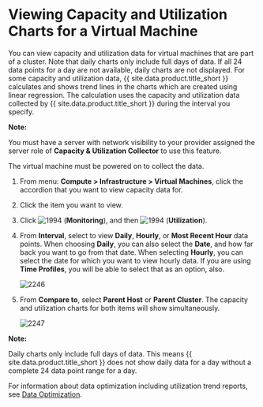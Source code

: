 # Viewing Capacity and Utilization Charts for a Virtual Machine

You can view capacity and utilization data for virtual machines that are
part of a cluster. Note that daily charts only include full days of
data. If all 24 data points for a day are not available, daily charts
are not displayed. For some capacity and utilization data,
{{ site.data.product.title_short }} calculates and shows trend lines in the charts which are
created using linear regression. The calculation uses the capacity and
utilization data collected by {{ site.data.product.title_short }} during the interval you
specify.

**Note:**

You must have a server with network visibility to your provider assigned the server role of **Capacity & Utilization Collector** to use this feature.

The virtual machine must be powered on to collect the data.

1.  From menu: **Compute > Infrastructure > Virtual Machines**, click the
    accordion that you want to view capacity data for.

2.  Click the item you want to view.

3.  Click ![1994](../images/1994.png) (**Monitoring**), and then
    ![1994](../images/1994.png) (**Utilization**).

4.  From **Interval**, select to view **Daily**, **Hourly**, or **Most
    Recent Hour** data points. When choosing **Daily**, you can also
    select the **Date**, and how far back you want to go from that date.
    When selecting **Hourly**, you can select the date for which you
    want to view hourly data. If you are using **Time Profiles**, you
    will be able to select that as an option, also.

    ![2246](../images/2246.png)

5.  From **Compare to**, select **Parent Host** or **Parent Cluster**.
    The capacity and utilization charts for both items will show
    simultaneously.

    ![2247](../images/2247.png)

**Note:**

Daily charts only include full days of data. This means {{ site.data.product.title_short }} does not show daily data for a day without a complete 24 data point range for a day.

For information about data optimization including utilization trend reports, see [Data Optimization](../managing_infrastructure_and_inventory/index.html#data-optimization).
